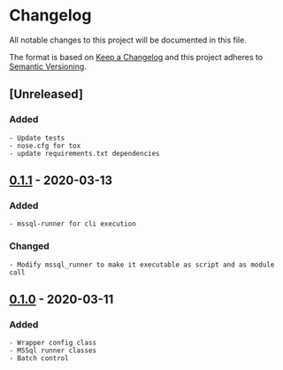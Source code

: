 # Changelog
All notable changes to this project will be documented in this file.

The format is based on [Keep a Changelog](http://keepachangelog.com/en/1.0.0/)
and this project adheres to [Semantic Versioning](http://semver.org/spec/v2.0.0.html).

## [Unreleased]
### Added
    - Update tests
    - nose.cfg for tox
    - update requirements.txt dependencies

## [0.1.1] - 2020-03-13
### Added
    - mssql-runner for cli execution

### Changed
    - Modify mssql_runner to make it executable as script and as module call

## [0.1.0] - 2020-03-11
### Added
    - Wrapper config class
    - MSSql runner classes
    - Batch control

[0.1.1]: https://github.com/equinoxfitness/mssql-runner/compare/v0.1.0...v0.1.1
[0.1.0]: https://github.com/equinoxfitness/mssql-runner/releases/tag/v0.1.0
